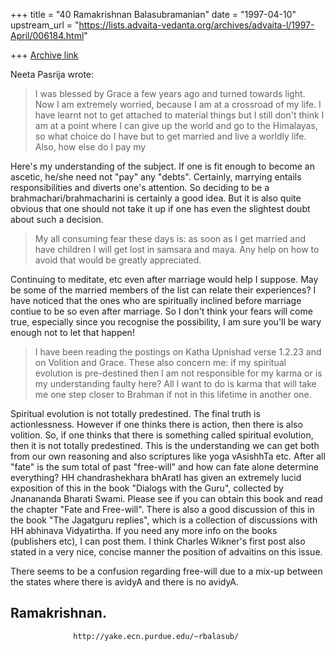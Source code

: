 +++
title = "40 Ramakrishnan Balasubramanian"
date = "1997-04-10"
upstream_url = "https://lists.advaita-vedanta.org/archives/advaita-l/1997-April/006184.html"

+++
[Archive link](https://lists.advaita-vedanta.org/archives/advaita-l/1997-April/006184.html)

Neeta Pasrija wrote:

> I was blessed by Grace a few years ago and turned towards light.  Now I am
> extremely worried, because I am at a crossroad of my life.  I have learnt not
> to get attached to material things but I still don't think I am at a point
> where I can give up the world and go to the Himalayas, so what choice do I
 have
> but to get married and live a worldly life.  Also, how else do I pay my

Here's my understanding of the subject. If one is fit enough to become an
ascetic, he/she need not "pay" any "debts". Certainly, marrying entails
responsibilities and diverts one's attention. So deciding to be a
brahmachari/brahmacharini is certainly a good idea. But it is also quite
obvious that one should not take it up if one has even the slightest doubt
about such a decision.

> My all consuming fear these days is: as soon as I get married and have
 children
> I will get lost in samsara and maya.  Any help on how to avoid that would be
> greatly appreciated.

Continuing to meditate, etc even after marriage would help I suppose. May be
some of the married members of the list can relate their experiences? I have
noticed that the ones who are spiritually inclined before marriage contiue to
be so even after marriage. So I don't think your fears will come true,
especially since you recognise the possibility, I am sure you'll be wary enough
not to let that happen!

> I have been reading the postings on Katha Upnishad verse 1.2.23 and on
 Volition
> and Grace.  These also concern me:  if my spiritual evolution is pre-destined
> then I am not responsible for my karma or is my understanding faulty here?
 All
> I want to do is karma that will take me one step closer to Brahman if not in
> this lifetime in another one.

Spiritual evolution is not totally predestined. The final truth is
actionlessness. However if one thinks there is action, then there is also
volition. So, if one thinks that there is something called spiritual
evolution, then it is not totally predestined. This is the understanding we can
get both from our own reasoning and also scriptures like yoga vAsishhTa etc.
After all "fate" is the sum total of past "free-will" and how can fate alone
determine everything? HH chandrashekhara bhAratI has given an extremely lucid
exposition of this in the book "Dialogs with the Guru", collected by Jnanananda
Bharati Swami. Please see if you can obtain this book and read the chapter
"Fate and Free-will". There is also a good discussion of this in the book "The
Jagatguru replies", which is a collection of discussions with HH abhinava
Vidyatirtha. If you need any more info on the books (publishers etc), I can post
them. I think Charles Wikner's first post also stated in a very nice, concise
manner the position of advaitins on this issue.

There seems to be a confusion regarding free-will due to a mix-up between the
states where there is avidyA and there is no avidyA.

Ramakrishnan.
--
                  http://yake.ecn.purdue.edu/~rbalasub/

